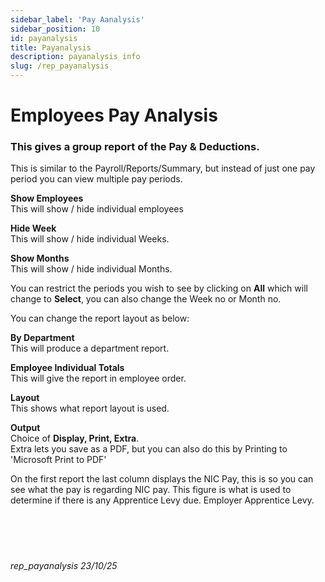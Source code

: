 ```yaml
---
sidebar_label: 'Pay Aanalysis'
sidebar_position: 10
id: payanalysis
title: Payanalysis
description: payanalysis info
slug: /rep_payanalysis
---
```


# Employees Pay Analysis

### This gives a group report of the Pay & Deductions.

This is similar to the Payroll/Reports/Summary, but instead of just one pay period you can view multiple pay periods. 

**Show Employees**  
This will show / hide individual employees

**Hide Week**  
This will show / hide individual Weeks.

**Show Months**  
This will show / hide individual Months.

You can restrict the periods you wish to see by clicking on **All** which will change to **Select**, you can also change the Week no or Month no.

You can change the report layout as below:

**By Department**  
This will produce a department report.

**Employee Individual Totals**  
This will give the report in employee order.

**Layout**  
This shows what report layout is used.

**Output**  
Choice of **Display, Print, Extra**.  
Extra lets you save as a PDF, but you can also do this by Printing to 'Microsoft Print to PDF'

On the first report the last column displays the NIC Pay, this is so you can see what the pay is regarding NIC pay. This figure is what is used to determine if there is any Apprentice Levy due. Employer Apprentice Levy.
<br/>
<br/>
<br/>
<br/>
<br/>
###### rep_payanalysis 23/10/25